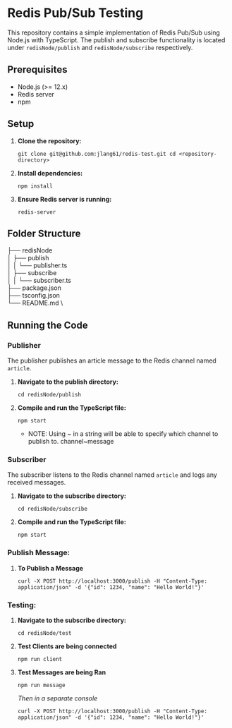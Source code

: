 
# Redis Pub/Sub Testing

This repository contains a simple implementation of Redis Pub/Sub using Node.js with TypeScript. The publish and subscribe functionality is located under `redisNode/publish` and `redisNode/subscribe` respectively.

## Prerequisites

-   Node.js (>= 12.x)
-   Redis server
-   npm

## Setup

1.  **Clone the repository:**
    
    `git clone git@github.com:jlang61/redis-test.git
    cd <repository-directory>` 
    
2.  **Install dependencies:**
    
    `npm install` 
    
3.  **Ensure Redis server is running:**
    
    `redis-server` 
    

## Folder Structure


├── redisNode \
│   ├── publish \
│   │   └── publisher.ts \
│   ├── subscribe \
│   │   └── subscriber.ts \
├── package.json \
├── tsconfig.json \
└── README.md \


## Running the Code

### Publisher

The publisher publishes an article message to the Redis channel named `article`.

1.  **Navigate to the publish directory:**
    
    `cd redisNode/publish` 
    
2.  **Compile and run the TypeScript file:**
    
    `npm start` 

    * NOTE: Using ~ in a string will be able to specify which channel to publish to. channel~message

### Subscriber

The subscriber listens to the Redis channel named `article` and logs any received messages.

1.  **Navigate to the subscribe directory:**
    
    `cd redisNode/subscribe` 
    
2.  **Compile and run the TypeScript file:**
    
    `npm start`


### Publish Message:

1. **To Publish a Message**

   `curl -X POST http://localhost:3000/publish -H "Content-Type: application/json" -d '{"id": 1234, "name": "Hello World!"}'`


### Testing:

1.  **Navigate to the subscribe directory:**
    
    `cd redisNode/test` 
    
2. **Test Clients are being connected**

   `npm run client`
   
4. **Test Messages are being Ran**

   `npm run message`

   *Then in a separate console*
   
   `curl -X POST http://localhost:3000/publish -H "Content-Type: application/json" -d '{"id": 1234, "name": "Hello World!"}'`

   
    
